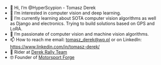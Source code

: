 - 👋 Hi, I’m @HyperScypion - Tomasz Derek
- 👀 I’m interested in computer vision and deep learning.
- 🌱 I’m currently learning about SOTA computer vision algorithms as well as Django and electronics. Trying to build solutions based on GPS and LoRA.
- 💞️ I’m passionate of computer vision and machine vision algorithms. 
- 📫 How to reach me email: tomasz_derek@wp.pl or on LinkedIn: https://www.linkedin.com/in/tomasz-derek/
- 🚗 Rider at [Derek Rally Team](https://derekrallyteam.pl)
- 🤓 Founder of [Motorsport Forge](https://motorsportforge.com) 

<!---
HyperScypion/HyperScypion is a ✨ special ✨ repository because its `README.md` (this file) appears on your GitHub profile.
You can click the Preview link to take a look at your changes.
--->
